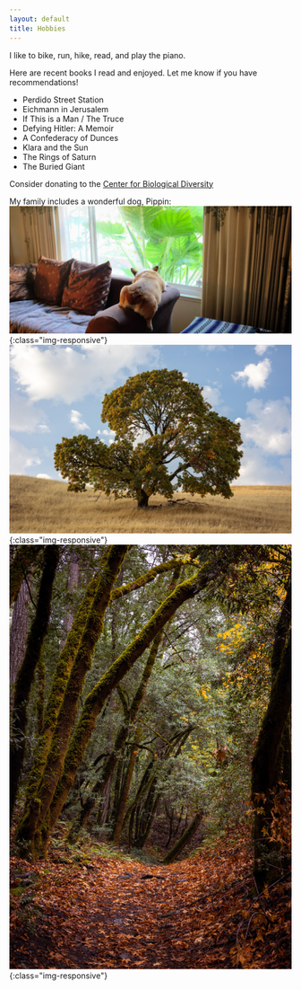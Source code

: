```yaml
---
layout: default
title: Hobbies
---
```


I like to bike, run, hike, read, and play the piano. 

Here are recent books I read and enjoyed. Let me know if you have recommendations!

* Perdido Street Station
* Eichmann in Jerusalem
* If This is a Man / The Truce
* Defying Hitler: A Memoir
* A Confederacy of Dunces
* Klara and the Sun
* The Rings of Saturn
* The Buried Giant 

Consider donating to the <a href="https://www.biologicaldiversity.org/">Center for Biological Diversity</a>

My family includes a wonderful dog, Pippin:
![pippin](/assets/pippin.jpg){:class="img-responsive"}
![montebello](/assets/montebello.jpg){:class="img-responsive"}
![montebello_2](/assets/montebello_2.jpg){:class="img-responsive"}



